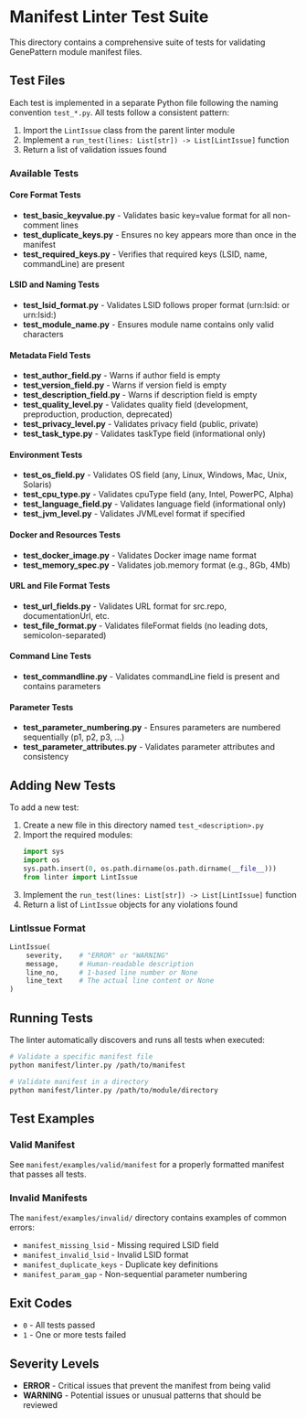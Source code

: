 # Manifest Linter Test Suite

This directory contains a comprehensive suite of tests for validating GenePattern module manifest files.

## Test Files

Each test is implemented in a separate Python file following the naming convention `test_*.py`. All tests follow a consistent pattern:

1. Import the `LintIssue` class from the parent linter module
2. Implement a `run_test(lines: List[str]) -> List[LintIssue]` function
3. Return a list of validation issues found

### Available Tests

#### Core Format Tests
- **test_basic_keyvalue.py** - Validates basic key=value format for all non-comment lines
- **test_duplicate_keys.py** - Ensures no key appears more than once in the manifest
- **test_required_keys.py** - Verifies that required keys (LSID, name, commandLine) are present

#### LSID and Naming Tests
- **test_lsid_format.py** - Validates LSID follows proper format (urn:lsid: or urn\:lsid\:)
- **test_module_name.py** - Ensures module name contains only valid characters

#### Metadata Field Tests
- **test_author_field.py** - Warns if author field is empty
- **test_version_field.py** - Warns if version field is empty
- **test_description_field.py** - Warns if description field is empty
- **test_quality_level.py** - Validates quality field (development, preproduction, production, deprecated)
- **test_privacy_level.py** - Validates privacy field (public, private)
- **test_task_type.py** - Validates taskType field (informational only)

#### Environment Tests
- **test_os_field.py** - Validates OS field (any, Linux, Windows, Mac, Unix, Solaris)
- **test_cpu_type.py** - Validates cpuType field (any, Intel, PowerPC, Alpha)
- **test_language_field.py** - Validates language field (informational only)
- **test_jvm_level.py** - Validates JVMLevel format if specified

#### Docker and Resources Tests
- **test_docker_image.py** - Validates Docker image name format
- **test_memory_spec.py** - Validates job.memory format (e.g., 8Gb, 4Mb)

#### URL and File Format Tests
- **test_url_fields.py** - Validates URL format for src.repo, documentationUrl, etc.
- **test_file_format.py** - Validates fileFormat fields (no leading dots, semicolon-separated)

#### Command Line Tests
- **test_commandline.py** - Validates commandLine field is present and contains parameters

#### Parameter Tests
- **test_parameter_numbering.py** - Ensures parameters are numbered sequentially (p1, p2, p3, ...)
- **test_parameter_attributes.py** - Validates parameter attributes and consistency

## Adding New Tests

To add a new test:

1. Create a new file in this directory named `test_<description>.py`
2. Import the required modules:
   ```python
   import sys
   import os
   sys.path.insert(0, os.path.dirname(os.path.dirname(__file__)))
   from linter import LintIssue
   ```
3. Implement the `run_test(lines: List[str]) -> List[LintIssue]` function
4. Return a list of `LintIssue` objects for any violations found

### LintIssue Format

```python
LintIssue(
    severity,    # "ERROR" or "WARNING"
    message,     # Human-readable description
    line_no,     # 1-based line number or None
    line_text    # The actual line content or None
)
```

## Running Tests

The linter automatically discovers and runs all tests when executed:

```bash
# Validate a specific manifest file
python manifest/linter.py /path/to/manifest

# Validate manifest in a directory
python manifest/linter.py /path/to/module/directory
```

## Test Examples

### Valid Manifest
See `manifest/examples/valid/manifest` for a properly formatted manifest that passes all tests.

### Invalid Manifests
The `manifest/examples/invalid/` directory contains examples of common errors:
- `manifest_missing_lsid` - Missing required LSID field
- `manifest_invalid_lsid` - Invalid LSID format
- `manifest_duplicate_keys` - Duplicate key definitions
- `manifest_param_gap` - Non-sequential parameter numbering

## Exit Codes

- `0` - All tests passed
- `1` - One or more tests failed

## Severity Levels

- **ERROR** - Critical issues that prevent the manifest from being valid
- **WARNING** - Potential issues or unusual patterns that should be reviewed

